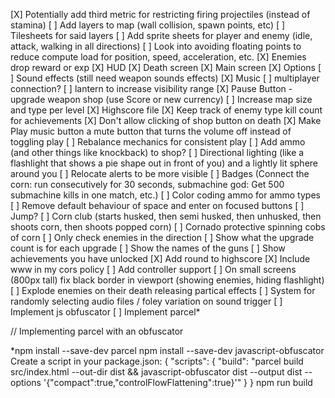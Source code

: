 [X] Potentially add third metric for restricting firing projectiles (instead of stamina)
[ ] Add layers to map (wall collision, spawn points, etc)
[ ] Tilesheets for said layers
[ ] Add sprite sheets for player and enemy (idle, attack, walking in all directions)
[ ] Look into avoiding floating points to reduce compute load for position, speed, acceleration, etc.
[X] Enemies drop reward or exp
[X] HUD
[X] Death screen
[X] Main screen
[X] Options
[ ] Sound effects (still need weapon sounds effects)
[X] Music
[ ] multiplayer connection?
[ ] lantern to increase visibility range
[X] Pause Button - upgrade weapon shop (use Score or new currency)
[ ] Increase map size and type per level
[X] Highscore file
[X] Keep track of enemy type kill count for achievements
[X] Don't allow clicking of shop button on death
[X] Make Play music button a mute button that turns the volume off instead of toggling play
[ ] Rebalance mechanics for consistent play
[ ] Add ammo (and other things like knockback) to shop?
[ ] Directional lighting (like a flashlight that shows a pie shape out in front of you) and a lightly lit sphere around you
[ ] Relocate alerts to be more visible
[ ] Badges (Connect the corn: run consecutively for 30 seconds, submachine god: Get 500 submachine kills in one match, etc.)
[ ] Color coding ammo for ammo types
[ ] Remove default behaviour of space and enter on focused buttons
[ ] Jump?
[ ] Corn club (starts husked, then semi husked, then unhusked, then shoots corn, then shoots popped corn)
[ ] Cornado protective spinning cobs of corn
[ ] Only check enemies in the direction
[ ] Show what the upgrade count is for each upgrade
[ ] Show the names of the guns
[ ] Show achievements you have unlocked
[X] Add round to highscore
[X] Include www in my cors policy
[ ] Add controller support
[ ] On small screens (800px tall) fix black border in viewport (showing enemies, hiding flashlight)
[ ] Explode enemies on their death releasing partical effects
[ ] System for randomly selecting audio files / foley variation on sound trigger
[ ] Implement js obfuscator
[ ] Implement parcel\*

// Implementing parcel with an obfuscator

\*npm install --save-dev parcel
npm install --save-dev javascript-obfuscator
Create a script in your package.json:
{
"scripts": {
"build": "parcel build src/index.html --out-dir dist && javascript-obfuscator dist --output dist --options '{\"compact\":true,\"controlFlowFlattening\":true}'"
}
}
npm run build
